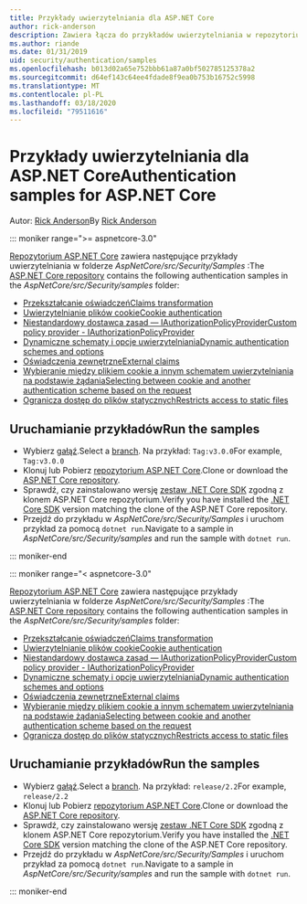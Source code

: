 ```yaml
---
title: Przykłady uwierzytelniania dla ASP.NET Core
author: rick-anderson
description: Zawiera łącza do przykładów uwierzytelniania w repozytorium ASP.NET Core.
ms.author: riande
ms.date: 01/31/2019
uid: security/authentication/samples
ms.openlocfilehash: b013d02a65e752bbb61a87a0bf502785125378a2
ms.sourcegitcommit: d64ef143c64ee4fdade8f9ea0b753b16752c5998
ms.translationtype: MT
ms.contentlocale: pl-PL
ms.lasthandoff: 03/18/2020
ms.locfileid: "79511616"
---
```

# <a name="authentication-samples-for-aspnet-core"></a><span data-ttu-id="b1971-103">Przykłady uwierzytelniania dla ASP.NET Core</span><span class="sxs-lookup"><span data-stu-id="b1971-103">Authentication samples for ASP.NET Core</span></span>

<span data-ttu-id="b1971-104">Autor: [Rick Anderson](https://twitter.com/RickAndMSFT)</span><span class="sxs-lookup"><span data-stu-id="b1971-104">By [Rick Anderson](https://twitter.com/RickAndMSFT)</span></span>

::: moniker range=">= aspnetcore-3.0"

<span data-ttu-id="b1971-105">[Repozytorium ASP.NET Core](https://github.com/dotnet/AspNetCore) zawiera następujące przykłady uwierzytelniania w folderze *AspNetCore/src/Security/Samples* :</span><span class="sxs-lookup"><span data-stu-id="b1971-105">The [ASP.NET Core repository](https://github.com/dotnet/AspNetCore) contains the following authentication samples in the *AspNetCore/src/Security/samples* folder:</span></span>

* [<span data-ttu-id="b1971-106">Przekształcanie oświadczeń</span><span class="sxs-lookup"><span data-stu-id="b1971-106">Claims transformation</span></span>](https://github.com/dotnet/AspNetCore/tree/release/3.0/src/Security/samples/ClaimsTransformation)
* [<span data-ttu-id="b1971-107">Uwierzytelnianie plików cookie</span><span class="sxs-lookup"><span data-stu-id="b1971-107">Cookie authentication</span></span>](https://github.com/dotnet/AspNetCore/tree/release/3.0/src/Security/samples/Cookies)
* [<span data-ttu-id="b1971-108">Niestandardowy dostawca zasad — IAuthorizationPolicyProvider</span><span class="sxs-lookup"><span data-stu-id="b1971-108">Custom policy provider - IAuthorizationPolicyProvider</span></span>](https://github.com/dotnet/AspNetCore/tree/release/3.0/src/Security/samples/CustomPolicyProvider)
* [<span data-ttu-id="b1971-109">Dynamiczne schematy i opcje uwierzytelniania</span><span class="sxs-lookup"><span data-stu-id="b1971-109">Dynamic authentication schemes and options</span></span>](https://github.com/dotnet/AspNetCore/tree/release/3.0/src/Security/samples/DynamicSchemes)
* [<span data-ttu-id="b1971-110">Oświadczenia zewnętrzne</span><span class="sxs-lookup"><span data-stu-id="b1971-110">External claims</span></span>](https://github.com/dotnet/AspNetCore/tree/release/3.0/src/Security/samples/Identity.ExternalClaims)
* [<span data-ttu-id="b1971-111">Wybieranie między plikiem cookie a innym schematem uwierzytelniania na podstawie żądania</span><span class="sxs-lookup"><span data-stu-id="b1971-111">Selecting between cookie and another authentication scheme based on the request</span></span>](https://github.com/dotnet/AspNetCore/tree/release/3.0/src/Security/samples/PathSchemeSelection)
* [<span data-ttu-id="b1971-112">Ogranicza dostęp do plików statycznych</span><span class="sxs-lookup"><span data-stu-id="b1971-112">Restricts access to static files</span></span>](https://github.com/dotnet/AspNetCore/tree/release/3.0/src/Security/samples/StaticFilesAuth)

## <a name="run-the-samples"></a><span data-ttu-id="b1971-113">Uruchamianie przykładów</span><span class="sxs-lookup"><span data-stu-id="b1971-113">Run the samples</span></span>

* <span data-ttu-id="b1971-114">Wybierz [gałąź](https://github.com/dotnet/AspNetCore).</span><span class="sxs-lookup"><span data-stu-id="b1971-114">Select a [branch](https://github.com/dotnet/AspNetCore).</span></span> <span data-ttu-id="b1971-115">Na przykład: `Tag:v3.0.0`</span><span class="sxs-lookup"><span data-stu-id="b1971-115">For example, `Tag:v3.0.0`</span></span>
* <span data-ttu-id="b1971-116">Klonuj lub Pobierz [repozytorium ASP.NET Core](https://github.com/dotnet/AspNetCore).</span><span class="sxs-lookup"><span data-stu-id="b1971-116">Clone or download the [ASP.NET Core repository](https://github.com/dotnet/AspNetCore).</span></span>
* <span data-ttu-id="b1971-117">Sprawdź, czy zainstalowano wersję [zestaw .NET Core SDK](https://dotnet.microsoft.com/download/dotnet-core) zgodną z klonem ASP.NET Core repozytorium.</span><span class="sxs-lookup"><span data-stu-id="b1971-117">Verify you have installed the [.NET Core SDK](https://dotnet.microsoft.com/download/dotnet-core) version matching the clone of the ASP.NET Core repository.</span></span>
* <span data-ttu-id="b1971-118">Przejdź do przykładu w *AspNetCore/src/Security/Samples* i uruchom przykład za pomocą `dotnet run`.</span><span class="sxs-lookup"><span data-stu-id="b1971-118">Navigate to a sample in *AspNetCore/src/Security/samples* and run the sample with `dotnet run`.</span></span>

::: moniker-end

::: moniker range="< aspnetcore-3.0"

<span data-ttu-id="b1971-119">[Repozytorium ASP.NET Core](https://github.com/dotnet/AspNetCore) zawiera następujące przykłady uwierzytelniania w folderze *AspNetCore/src/Security/Samples* :</span><span class="sxs-lookup"><span data-stu-id="b1971-119">The [ASP.NET Core repository](https://github.com/dotnet/AspNetCore) contains the following authentication samples in the *AspNetCore/src/Security/samples* folder:</span></span>

* [<span data-ttu-id="b1971-120">Przekształcanie oświadczeń</span><span class="sxs-lookup"><span data-stu-id="b1971-120">Claims transformation</span></span>](https://github.com/dotnet/AspNetCore/tree/release/2.2/src/Security/samples/ClaimsTransformation)
* [<span data-ttu-id="b1971-121">Uwierzytelnianie plików cookie</span><span class="sxs-lookup"><span data-stu-id="b1971-121">Cookie authentication</span></span>](https://github.com/dotnet/AspNetCore/tree/release/2.2/src/Security/samples/Cookies)
* [<span data-ttu-id="b1971-122">Niestandardowy dostawca zasad — IAuthorizationPolicyProvider</span><span class="sxs-lookup"><span data-stu-id="b1971-122">Custom policy provider - IAuthorizationPolicyProvider</span></span>](https://github.com/dotnet/AspNetCore/tree/release/2.2/src/Security/samples/CustomPolicyProvider)
* [<span data-ttu-id="b1971-123">Dynamiczne schematy i opcje uwierzytelniania</span><span class="sxs-lookup"><span data-stu-id="b1971-123">Dynamic authentication schemes and options</span></span>](https://github.com/dotnet/AspNetCore/tree/release/2.2/src/Security/samples/DynamicSchemes)
* [<span data-ttu-id="b1971-124">Oświadczenia zewnętrzne</span><span class="sxs-lookup"><span data-stu-id="b1971-124">External claims</span></span>](https://github.com/dotnet/AspNetCore/tree/release/2.2/src/Security/samples/Identity.ExternalClaims)
* [<span data-ttu-id="b1971-125">Wybieranie między plikiem cookie a innym schematem uwierzytelniania na podstawie żądania</span><span class="sxs-lookup"><span data-stu-id="b1971-125">Selecting between cookie and another authentication scheme based on the request</span></span>](https://github.com/dotnet/AspNetCore/tree/release/2.2/src/Security/samples/PathSchemeSelection)
* [<span data-ttu-id="b1971-126">Ogranicza dostęp do plików statycznych</span><span class="sxs-lookup"><span data-stu-id="b1971-126">Restricts access to static files</span></span>](https://github.com/dotnet/AspNetCore/tree/release/2.2/src/Security/samples/StaticFilesAuth)

## <a name="run-the-samples"></a><span data-ttu-id="b1971-127">Uruchamianie przykładów</span><span class="sxs-lookup"><span data-stu-id="b1971-127">Run the samples</span></span>

* <span data-ttu-id="b1971-128">Wybierz [gałąź](https://github.com/dotnet/AspNetCore).</span><span class="sxs-lookup"><span data-stu-id="b1971-128">Select a [branch](https://github.com/dotnet/AspNetCore).</span></span> <span data-ttu-id="b1971-129">Na przykład: `release/2.2`</span><span class="sxs-lookup"><span data-stu-id="b1971-129">For example, `release/2.2`</span></span>
* <span data-ttu-id="b1971-130">Klonuj lub Pobierz [repozytorium ASP.NET Core](https://github.com/dotnet/AspNetCore).</span><span class="sxs-lookup"><span data-stu-id="b1971-130">Clone or download the [ASP.NET Core repository](https://github.com/dotnet/AspNetCore).</span></span>
* <span data-ttu-id="b1971-131">Sprawdź, czy zainstalowano wersję [zestaw .NET Core SDK](https://dotnet.microsoft.com/download/dotnet-core) zgodną z klonem ASP.NET Core repozytorium.</span><span class="sxs-lookup"><span data-stu-id="b1971-131">Verify you have installed the [.NET Core SDK](https://dotnet.microsoft.com/download/dotnet-core) version matching the clone of the ASP.NET Core repository.</span></span>
* <span data-ttu-id="b1971-132">Przejdź do przykładu w *AspNetCore/src/Security/Samples* i uruchom przykład za pomocą `dotnet run`.</span><span class="sxs-lookup"><span data-stu-id="b1971-132">Navigate to a sample in *AspNetCore/src/Security/samples* and run the sample with `dotnet run`.</span></span>

::: moniker-end
